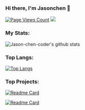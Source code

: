 ### Hi there, I'm Jasonchen 👋

[![Page Views Count](https://badges.toozhao.com/badges/01FPBS78QPRZFKQGN6WNXJK8FH/green.svg)](https://badges.toozhao.com/stats/01FPBS78QPRZFKQGN6WNXJK8FH "Get your own page views count badge on badges.toozhao.com")
![](https://visitor-badge.glitch.me/badge?page_id=Jason-chen-coder)

### My Stats:
![Jason-chen-coder's github stats](https://github-readme-stats.vercel.app/api?username=Jason-chen-coder&show_icons=true&theme=radical)

### Top Langs:
[![Top Langs](https://github-readme-stats.vercel.app/api/top-langs/?username=Jason-chen-coder&layout=compact&theme=radical)](https://blog.csdn.net/weixin_39085822) 

### Top Projects:
[![Readme Card](https://github-readme-stats.vercel.app/api/pin/?username=Jason-chen-coder&repo=Mxgraph-EasyFlowEditor&theme=radical)](https://github.com/Jason-chen-coder/Mxgraph-EasyFlowEditor)

[![Readme Card](https://github-readme-stats.vercel.app/api/pin/?username=Jason-chen-coder&repo=D3-EasyFlowRender&theme=radical)](https://github.com/Jason-chen-coder/D3-EasyFlowRender)

<!--
**Jason-chen-coder/Jason-chen-coder** is a ✨ _special_ ✨ repository because its `README.md` (this file) appears on your GitHub profile.

Here are some ideas to get you started:

- 🔭 I’m currently working on ...
- 🌱 I’m currently learning ...
- 👯 I’m looking to collaborate on ...
- 🤔 I’m looking for help with ...
- 💬 Ask me about ...
- 📫 How to reach me: ...
- 😄 Pronouns: ...
- ⚡ Fun fact: ...
-->

